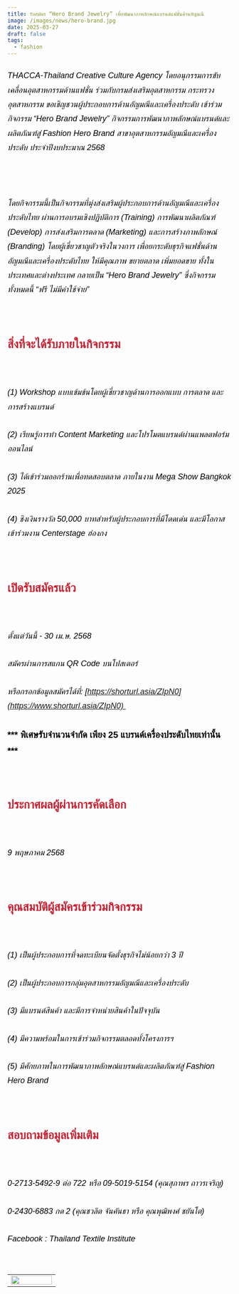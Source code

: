 ```yaml
---
title: รับสมัคร “Hero Brand Jewelry” เพื่อพัฒนาภาพลักษณ์แบรนด์แฟชั่นด้านอัญมณี
image: /images/news/hero-brand.jpg
date: 2025-03-27
draft: false
tags:
  - fashion
---
```

<style>
    body {
        color: black;
    }

    h3 {
        color: #ca2031;
        font-family: "IBM Plex Sans Thai", sans-serif;
        font-weight: bold;
        font-size: 26px;
        line-height: 1.8;
    }

    h4 {
        color: black;
        font-family: "IBM Plex Sans Thai", sans-serif;
        font-weight: bold;
        font-size: 20px;
        line-height: 1.8;
    }

h5 {
        color: black;
        font-family: "sarabun", sans-serif;
        font-weight: lighter;
        font-size: 18px;
        line-height: 1.8;
    }
</style>

##### THACCA-Thailand Creative Culture Agency โดยอนุกรรมการขับเคลื่อนอุตสาหกรรมด้านแฟชั่น ร่วมกับกรมส่งเสริมอุตสาหกรรม กระทรวงอุตสาหกรรม ขอเชิญชวนผู้ประกอบการด้านอัญมณีและเครื่องประดับ เข้าร่วมกิจกรรม “Hero Brand Jewelry” กิจกรรมการพัฒนาภาพลักษณ์แบรนด์และผลิตภัณฑ์สู่ Fashion Hero Brand สาขาอุตสาหกรรมอัญมณีและเครื่องประดับ ประจำปีงบประมาณ 2568

##### <p><br></p>

##### โดยกิจกรรมนี้เป็นกิจกรรมที่มุ่งส่งเสริมผู้ประกอบการด้านอัญมณีและเครื่องประดับไทย ผ่านการอบรมเชิงปฏิบัติการ (Training) การพัฒนาผลิตภัณฑ์ (Develop) การส่งเสริมการตลาด (Marketing) และการสร้างภาพลักษณ์ (Branding) โดยผู้เชี่ยวชาญตัวจริงในวงการ เพื่อยกระดับธุรกิจแฟชั่นด้านอัญมณีและเครื่องประดับไทย ให้มีคุณภาพ ขยายตลาด เพิ่มยอดขาย ทั้งในประเทศและต่างประเทศ กลายเป็น “Hero Brand Jewelry” ซึ่งกิจกรรมทั้งหมดนี้ “ฟรี ไม่มีค่าใช้จ่าย”

<p><br></p>

### **สิ่งที่จะได้รับภายในกิจกรรม**

<p><br></p>

##### (1) Workshop แบบเข้มข้นโดยผู้เชี่ยวชาญด้านการออกแบบ การตลาด และการสร้างแบรนด์

##### (2) เรียนรู้การทำ Content Marketing และโปรโมตแบรนด์ผ่านแพลตฟอร์มออนไลน์

##### (3) ได้เข้าร่วมออกร้านเพื่อทดสอบตลาด ภายในงาน Mega Show Bangkok 2025

##### (4) ชิงเงินรางวัล 50,000 บาทสำหรับผู้ประกอบการที่มีโดดเด่น และมีโอกาสเข้าร่วมงาน Centerstage ฮ่องกง

<p><br></p>

### **เปิดรับสมัครแล้ว**

<p><br></p>

##### ตั้งแต่วันนี้ - 30 เม.ษ. 2568

##### สมัครผ่านการสแกน QR Code บนโปสเตอร์ 

##### หรือกรอกข้อมูลสมัครได้ที่: [https://shorturl.asia/ZIpN0](https://www.shorturl.asia/ZIpN0) 

#### \*\*\* พิเศษรับจำนวนจำกัด เพียง 25 แบรนด์เครื่องประดับไทยเท่านั้น \*\*\*

<p><br></p>

### **ประกาศผลผู้ผ่านการคัดเลือก**

<p><br></p>

##### 9 พฤษภาคม 2568

<p><br></p>

### **คุณสมบัติผู้สมัครเข้าร่วมกิจกรรม**

<p><br></p>

##### (1) เป็นผู้ประกอบการที่จดทะเบียนจัดตั้งธุรกิจไม่น้อยกว่า 3 ปี

##### (2) เป็นผู้ประกอบการกลุ่มอุตสาหกรรมอัญมณีและเครื่องประดับ

##### (3) มีแบรนด์สินค้า และมีการจำหน่ายสินค้าในปัจจุบัน

##### (4) มีความพร้อมในการเข้าร่วมกิจกรรมตลอดทั้งโครงการฯ 

##### (5) มีศักยภาพในการพัฒนาภาพลักษณ์แบรนด์และผลิตภัณฑ์สู่ Fashion Hero Brand

<p><br></p>

### **สอบถามข้อมูลเพิ่มเติม**

<p><br></p>

##### 0-2713-5492-9 ต่อ 722 หรือ 09-5019-5154 (คุณสุภาพร ถาวรเจริญ)

##### 0-2430-6883 กด 2 (คุณชวลิต จันคันธา หรือ คุณพุฒิพงศ์ ชยันโต)

##### Facebook : Thailand Textile Institute

<p><br></p>
<table style="width: 100%; border-collapse: collapse; border: 0px solid rgb(255, 255, 255);">
    <tbody>
        <tr>
            <td style="width: 33.3333%; border: 0px solid rgb(255, 255, 255);"><img src="/images/2568-03-26-16.49.21.jpg" style="width: 100%;object-fit;"><br></td>
    </tbody>
</table>

<p><br></p>

